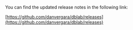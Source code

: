 You can find the updated release notes in the following link:  

[https://github.com/danvergara/dblab/releases](https://github.com/danvergara/dblab/releases)